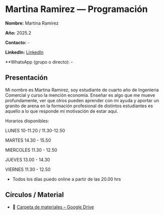 
# Martina Ramirez — Programación

**Nombre:**  Martina Ramirez 

**Año:** 2025.2

**Contacto:** -

**LinkedIn:**  [LinkedIn](https://www.linkedin.com/checkpoint/challengesV3/AQGsmDRaJgg0pgAAAZnLPakt6yG7TGuLWw_l4TXE_3om0Ie2jBczGV3LZKtT3x-_k7UGOwCDlUghxue46AgOPghuJLPcOQ)

**WhatsApp (grupo o directo): -

## Presentación
Mi nombre es Martina Ramirez, soy estudiante de cuarto año de Ingenieria Comercial y curso la mención economía. Enseñar es algo que me mueve profundamente, ver que otros pueden aprender con mi ayuda y aportar un granito de arena en la formación profesional de distintos estudiantes es aquello a lo que responde mi motivación de estar aquí.


Horarios disponibles:

LUNES 10-11.20 / 11.30-12.50

MARTES 14.30 - 15.50

MIERCOLES 11.30 - 12.50

JUEVES 13.00 - 14.30

VIERNES 11.30 - 12.50

* Todos los días puedo online a partir de las 20.00 hrs


## Círculos / Material
-   📁 [Carpeta de materiales – Google Drive]()






 
